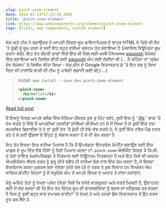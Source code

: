 ```yaml
---
slug: pinch-zoom-element
date: 2019-01-13T17:21:19.288Z
title: 'pinch-zoom-element'
link: https://www.webcomponents.org/element/pinch-zoom-element
tags: [links, web components, custom element]
---
```

ਜੇਕ ਅਤੇ ਟੀਮ ਨੇ ਬ੍ਰਾਉਜ਼ਰ ਦੇ ਆਪਣੀ ਚਿੱਚੜ-ਜ਼ੂਮ ਡਾਇਨਾਮਿਕਸ ਦੇ ਬਾਹਰ HTML ਦੇ ਕਿਸੇ ਵੀ ਸੈਟ &#39;ਤੇ ਚੂੰਡੀ ਨੂੰ ਜ਼ੂਮ ਕਰਨ ਦੇ ਲਈ ਇਹ ਬਹੁਤ ਵਧੀਆ ਕਸਟਮ ਤੱਤ ਬਣਾਇਆ ਹੈ (ਮੋਬਾਇਲ ਵਿਊਪੋਰਟ ਜ਼ੂਮ ਕਰਨਾ ਸੋਚੋ). ਇਹ ਤੱਤ ਕੇਂਦਰੀ ਭਾਗਾਂ ਵਿੱਚੋਂ ਇੱਕ ਸੀ ਜਿਸ ਲਈ ਅਸੀਂ Chrome [squoosh](https://squoosh.app/) ਸੰਮੇਲਨ ਵਿੱਚ ਬਣਾਇਆ ਅਤੇ ਰਿਲੀਜ਼ ਕੀਤੀ ਗਈ [squoosh](https://squoosh.app/) ਐਪ ਲਈ ਲੋੜੀਂਦਾ ਸੀ (... ਮੈਂ ਕਹਿੰਦਾ ਹਾਂ &#39;ਕ੍ਰੋਮ ਦੇਵ ਸੰਮੇਲਨ&#39; ਤੇ ਰਿਲੀਜ ਕੀਤਾ ਗਿਆ - ਜੇਕ ਚੀਨ ਦੇ Google ਵਿਕਾਸਕਾਰ ਡੇ &#39;ਤੇ ਇਹ ਸਭ ਨੂੰ ਦਿਖਾ ਰਿਹਾ ਸੀ ਹਾਲਾਂਕਿ ਬਾਕੀ ਦੀ ਟੀਮ ਨੂੰ ਪਾਬੰਦੀ ਲਗਾਈ ਗਈ ਸੀ;) ...)

> install: `npm install --save-dev pinch-zoom-element`
> 
> ```HTML
> <pinch-zoom>
>   <h1>Hello!</h1>
> </pinch-zoom>
> ```

[Read full post](https://www.webcomponents.org/element/pinch-zoom-element)

ਮੈਂ ਇਸਨੂੰ ਸਿਰਫ ਆਪਣੇ ਬਲੌਗ ਵਿੱਚ ਜੋੜਿਆ (ਸਿਰਫ ਕੁਝ ਕੁ ਮਿੰਟ ਲਏ), ਤੁਸੀਂ ਇਸ ਨੂੰ &#39; [life](https://paul.kinlan.me/life/img_20170711_063830/) &#39; ਭਾਗ &#39;ਤੇ ਦੇਖ ਸਕਦੇ ਹੋ ਜਿੱਥੇ ਮੈਂ ਆਪਣੀਆਂ ਤਸਵੀਰਾਂ ਸਾਂਝੀਆਂ ਕੀਤੀਆਂ ਹਨ ਜੋ ਮੈਂ ਲਿਆ ਹੈ ਜੇ ਤੁਸੀਂ ਇੱਕ ਟਚ-ਸਮਰਥਿਤ ਡਿਵਾਈਸ ਤੇ ਹੋ ਤਾਂ ਤੁਸੀਂ ਤੱਤ &#39;ਤੇ ਛੇਤੀ ਹੀ ਵੱਢੋ-ਵੱਢ ਸਕਦੇ ਹੋ, ਜੇ ਤੁਸੀਂ ਇੱਕ ਟਰੈਕ-ਪੈਡ ਵਰਤ ਰਹੇ ਹੋ ਜੋ ਕਈ ਉਂਗਲਾਂ ਦੇ ਇੰਪੁੱਟ ਨੂੰ ਸੰਭਾਲ ਸਕਦਾ ਹੈ ਜੋ ਵੀ ਕੰਮ ਕਰਦਾ ਹੈ

ਇਹ ਤੱਤ ਇਸਦਾ ਇਕ ਵਧੀਆ ਮਿਸਾਲ ਹੈ ਕਿ ਮੈਂ ਉਪਭੋਗਤਾ ਇੰਟਰਫੇਸ ਕੰਪੋਨੈਂਟ ਬਣਾਉਣ ਲਈ ਇੱਕ ਮਾਡਲ ਦੇ ਰੂਪ ਵਿੱਚ ਵੈਬ ਹਿੱਸੇਾਂ ਨੂੰ ਕਿਵੇਂ ਪਿਆਰ ਕਰਦਾ ਹਾਂ. `pinch-zoom` ਐਲੀਮੈਂਟ ਸਿਰਫ 3 ਕਿ.ਬੀ. ਦੇ ਹੇਠਾਂ ਵਾਇਰ (ਅਸੰਪਰਿਡਡ) ਤੇ ਨਿਰਮਾਣ ਲਈ ਨਿਊਨਤਮ ਨਿਰਭਰਤਾ ਹੈ ਅਤੇ ਇਹ ਕਿਸੇ ਵੀ ਕਸਟਮ ਐਪਲੀਕੇਸ਼ਨ-ਲੈਵਲ ਤਰਕ ਨੂੰ ਸ਼ੁਰੂ ਕੀਤੇ ਬਗੈਰ ਹੀ ਵਧੀਆ ਢੰਗ ਨਾਲ ਇੱਕ ਕੰਮ ਕਰਦਾ ਹੈ, ਜੋ ਇਸਦਾ ਇਸਤੇਮਾਲ ਕਰਨਾ ਮੁਸ਼ਕਲ ਬਣਾ ਦੇਵੇਗਾ (ਮੇਰੇ ਕੋਲ UI ਦੇ ਤਰਕ ਤੇ ਕੁਝ ਵਿਚਾਰ ਹਨ ਵਿਅੰਜਨ ਐਪ ਲਾਜ਼ਿਕ ਕੰਪੋਨੈਂਟ ਜਿਹਨਾਂ ਨੂੰ ਮੈਂ ਸਕੂਓਸ਼ ਐਪ ਤੋਂ ਆਪਣੇ ਸਿੱਖਣ ਦੇ ਅਧਾਰ ਤੇ ਸਾਂਝਾ ਕਰਾਂਗਾ).

ਮੈਨੂੰ ਅਜਿਹੇ ਤੱਤਾਂ ਨੂੰ ਵੇਖਣਾ ਪਸੰਦ ਹੋਵੇਗਾ ਜਿਵੇਂ ਕਿ ਵਧੇਰੇ ਜਾਗਰੂਕਤਾ ਅਤੇ ਵਰਤੋਂ ਮਿਲਦੀ ਹੈ, ਉਦਾਹਰਨ ਲਈ ਮੈਂ ਸੋਚ ਸਕਦਾ ਸੀ ਕਿ ਇਹ ਤੱਤ ਚਿੱਤਰ ਜ਼ੂਮ ਦੀ ਕਾਰਜਸ਼ੀਲਤਾ ਨੂੰ ਬਦਲ ਜਾਂ ਸਟੈਂਡਰਡ ਕਰ ਸਕਦਾ ਹੈ ਜਿਸ ਨੂੰ ਤੁਸੀਂ ਬਹੁਤ ਸਾਰੇ ਵਪਾਰਕ ਸਾਈਟਾਂ &#39;ਤੇ ਵੇਖਦੇ ਹੋ ਅਤੇ ਹਮੇਸ਼ਾਂ ਉਸ ਵਿਕਾਸਕਾਰ ਤੋਂ ਉਹ ਦਰਦ ਦੂਰ ਕਰ ਲੈਂਦੇ ਹੋ.
